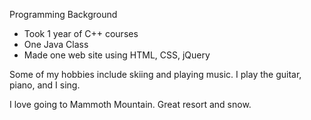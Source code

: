 Programming Background
 - Took 1 year of C++ courses
 - One Java Class
 - Made one web site using HTML, CSS, jQuery

Some of my hobbies include skiing and playing music.
I play the guitar, piano, and I sing.


I love going to Mammoth Mountain. Great resort and snow.